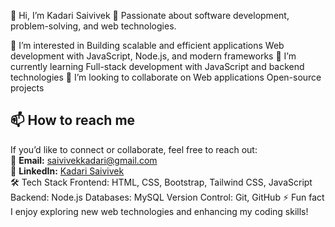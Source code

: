 👋 Hi, I’m Kadari Saivivek
🚀 Passionate about software development, problem-solving, and web technologies.

👀 I’m interested in
Building scalable and efficient applications
Web development with JavaScript, Node.js, and modern frameworks
🌱 I’m currently learning
Full-stack development with JavaScript and backend technologies
💞️ I’m looking to collaborate on
Web applications
Open-source projects
## 📫 How to reach me  
If you’d like to connect or collaborate, feel free to reach out:  
📧 **Email:** saivivekkadari@gmail.com  
🔗 **LinkedIn:** [Kadari Saivivek](https://www.linkedin.com/in/saivivek-kadari-a86172288)  
🛠 Tech Stack
Frontend: HTML, CSS, Bootstrap, Tailwind CSS, JavaScript
Backend: Node.js
Databases: MySQL
Version Control: Git, GitHub
⚡ Fun fact
I enjoy exploring new web technologies and enhancing my coding skills!
